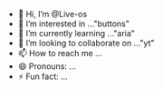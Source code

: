 - 👋 Hi, I’m @Live-os
- 👀 I’m interested in ..."buttons"
- 🌱 I’m currently learning ..."aria"
- 💞️ I’m looking to collaborate on ..."yt"
- 📫 How to reach me ...
- 😄 Pronouns: ...
- ⚡ Fun fact: ...

<!---
Live-os/Live-os is a ✨ special ✨ repository because its `README.md` (this file) appears on your GitHub profile.
You can click the Preview link to take a look at your changes.
--->
